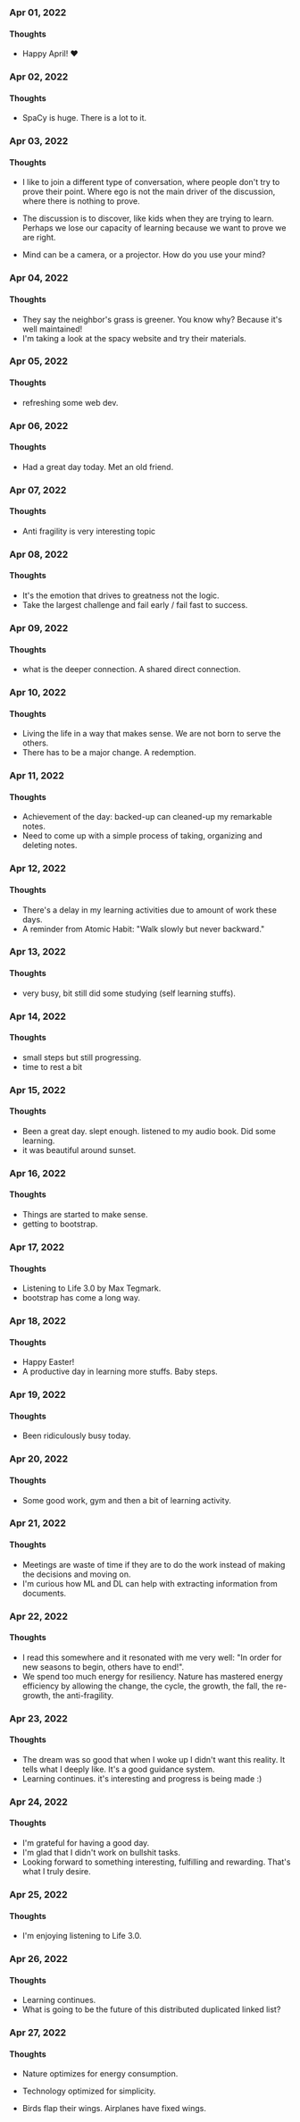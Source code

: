 ### Apr 01, 2022

#### Thoughts

- Happy April!  ❤



### Apr 02, 2022

#### Thoughts

- SpaCy is huge. There is a lot to it.



### Apr 03, 2022

#### Thoughts

- I like to join a different type of conversation, where people don't try to prove their point. Where ego is not the main driver of the discussion, where there is nothing to prove.

- The discussion is to discover, like kids when they are trying to learn. Perhaps we lose our capacity of learning because we want to prove we are right. 

- Mind can be a camera, or a projector. How do you use your mind?

  

### Apr 04, 2022

#### Thoughts

- They say the neighbor's grass is greener. You know why? Because it's well maintained! 
- I'm taking a look at the spacy website and try their materials.



### Apr 05, 2022

#### Thoughts

- refreshing some web dev.



### Apr 06, 2022

#### Thoughts

- Had a great day today. Met an old friend.



### Apr 07, 2022

#### Thoughts

- Anti fragility is very interesting topic



### Apr 08, 2022

#### Thoughts

- It's the emotion that drives to greatness not the logic.
- Take the largest challenge and fail early / fail fast to success.




### Apr 09, 2022

#### Thoughts

- what is the deeper connection. A shared direct connection.



### Apr 10, 2022

#### Thoughts

- Living the life in a way that makes sense. We are not born to serve the others. 
- There has to be a major change. A redemption.



### Apr 11, 2022

#### Thoughts

- Achievement of the day: backed-up can cleaned-up my remarkable notes.
- Need to come up with a simple process of taking, organizing and deleting notes.



### Apr 12, 2022

#### Thoughts

- There's a delay in my learning activities due to amount of work these days.
- A reminder from Atomic Habit: "Walk slowly but never backward."



### Apr 13, 2022

#### Thoughts

- very busy, bit still did some studying (self learning stuffs).



### Apr 14, 2022

#### Thoughts

- small steps but still progressing.
- time to rest a bit



### Apr 15, 2022

#### Thoughts

- Been a great day. slept enough. listened to my audio book. Did some learning.
- it was beautiful around sunset.




### Apr 16, 2022

#### Thoughts

- Things are started to make sense.
- getting to bootstrap.



### Apr 17, 2022

#### Thoughts

- Listening to Life 3.0 by Max Tegmark. 
- bootstrap has come a long way. 



### Apr 18, 2022

#### Thoughts

- Happy Easter!
- A productive day in learning more stuffs. Baby steps.



### Apr 19, 2022

#### Thoughts

- Been ridiculously busy today. 

### Apr 20, 2022

#### Thoughts

- Some good work, gym and then a bit of learning activity.



### Apr 21, 2022

#### Thoughts

- Meetings are waste of time if they are to do the work instead of making the decisions and moving on.
- I'm curious how ML and DL can help with extracting information from documents.



### Apr 22, 2022

#### Thoughts

- I read this somewhere and it resonated with me very well: "In order for new seasons to begin, others have to end!".
- We spend too much energy for resiliency. Nature has mastered energy efficiency by allowing the change, the cycle, the growth, the fall, the re-growth, the anti-fragility. 



### Apr 23, 2022

#### Thoughts

- The dream was so good that when I woke up I didn't want this reality. It tells what I deeply like. It's a good guidance system.
- Learning continues. it's interesting and progress is being made :)





### Apr 24, 2022

#### Thoughts

- I'm grateful for having a good day. 
- I'm glad that I didn't work on bullshit tasks. 
- Looking forward to something interesting, fulfilling and rewarding. That's what I truly desire.




### Apr 25, 2022

#### Thoughts

- I'm enjoying listening to Life 3.0. 



### Apr 26, 2022

#### Thoughts

- Learning continues.
- What is going to be the future of this distributed duplicated linked list?



### Apr 27, 2022

#### Thoughts

- Nature optimizes for energy consumption.

- Technology optimized for simplicity.

- Birds flap their wings. Airplanes have fixed wings. 

  
